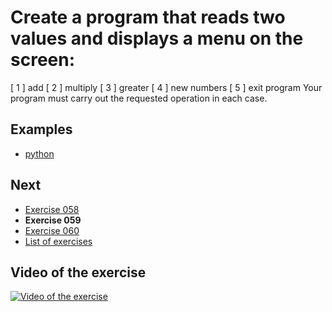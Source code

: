 # Create a program that reads two values and displays a menu on the screen:
[ 1 ] add
[ 2 ] multiply
[ 3 ] greater
[ 4 ] new numbers
[ 5 ] exit program
Your program must carry out the requested operation in each case.

## Examples

- [python](python)

## Next

- [Exercise 058](../058)
- **Exercise 059**
- [Exercise 060](../060)
- [List of exercises](../)

## Video of the exercise

[![Video of the exercise](https://img.youtube.com/vi/OBJL5vPj4-E/maxresdefault.jpg)](https://youtu.be/OBJL5vPj4-E)
